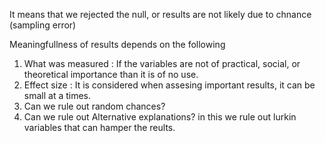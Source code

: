 It means that
we rejected the null, or
results are not likely due to chnance (sampling error)

Meaningfullness of results depends on the following
1. What was measured : If the variables are not of practical, social, or theoretical importance than it is of no use.
2. Effect size : It is considered when assesing important results, it can be small at a times.
3. Can we rule out random chances?
4. Can we rule out Alternative explanations?
in this we rule out lurkin variables that can hamper the reults.